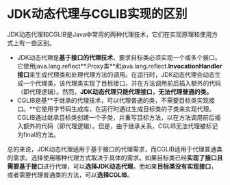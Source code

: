 # JDK动态代理与CGLIB实现的区别

JDK动态代理和CGLIB是Java中常用的两种代理技术，它们在实现原理和使用方式上有一些区别。

+ JDK动态代理是**基于接口的代理技术**，要求目标类必须实现一个或多个接口。它使用java.lang.reflect**.Proxy类**和java.lang.reflect.**InvocationHandler接口**来生成代理类和处理代理方法的调用。在运行时，JDK动态代理会动态生成一个代理类，该代理类实现了目标接口，并在方法调用前后插入额外的代码（即代理逻辑）。然而，**JDK动态代理只能代理接口，无法代理普通的类。**
+ CGLIB是基**于继承的代理技术，可以代理普通的类，不需要目标类实现接口。**它使用字节码生成库，在运行时通过生成目标类的子类来实现代理。CGLIB通过继承目标类创建一个子类，并重写目标方法，以在方法调用前后插入额外的代码（即代理逻辑）。但是，由于继承关系，CGLIB无法代理被标记为final的方法。

总的来说，JDK动态代理适用于基于接口的代理需求，而CGLIB适用于代理普通类的需求。选择使用哪种代理方式取决于具体的需求。如果目标类已经**实现了接口且需要基于接口**进行代理，可以**选择JDK动态代理**。而如果**目标类没有实现接口**，或者需要代理普通类的方法，可以**选择CGLIB**。


